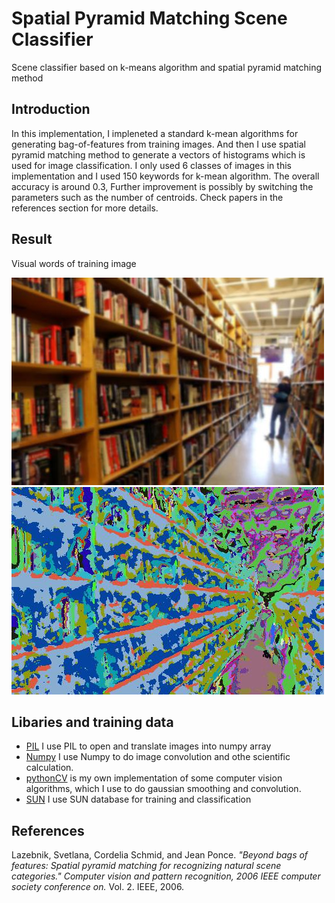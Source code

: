 # Spatial Pyramid Matching Scene Classifier
Scene classifier based on k-means algorithm and spatial pyramid matching method

## Introduction
In this implementation, I impleneted a standard k-mean algorithms for generating bag-of-features from training images. And then I use spatial pyramid matching method to generate a vectors of histograms which is used for image classification. I only used 6 classes of images in this implementation and I used 150 keywords for k-mean algorithm. The overall accuracy is around 0.3, Further improvement is possibly by switching the parameters such as the number of centroids. Check papers in the references section for more details.

## Result
Visual words of training image

![alt text](https://github.com/bilaer/Spatial-pyramid-matching-scene-classifier/blob/master/filter37.jpg)
![alt text](https://github.com/bilaer/Spatial-pyramid-matching-scene-classifier/blob/master/visualWord.jpg)

## Libaries and training data
* [PIL](https://pillow.readthedocs.io/en/latest/) I use PIL to open and translate images into numpy array
* [Numpy](http://www.numpy.org/) I use Numpy to do image convolution and othe scientific calculation.
* [pythonCV](https://github.com/bilaer/PythonCV) is my own implementation of some computer vision algorithms, which I use to do gaussian smoothing and convolution.
* [SUN](http://vision.princeton.edu/projects/2010/SUN/) I use SUN database for training and classification

## References
Lazebnik, Svetlana, Cordelia Schmid, and Jean Ponce. *"Beyond bags of features: Spatial pyramid matching for recognizing natural scene categories." Computer vision and pattern recognition, 2006 IEEE computer society conference on.* Vol. 2. IEEE, 2006.
